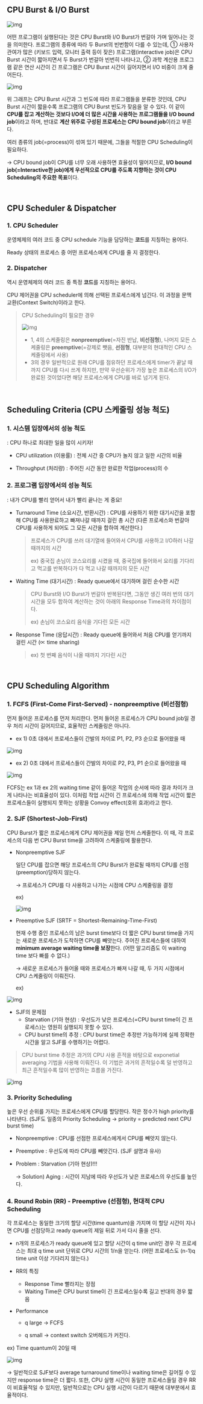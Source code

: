 ## CPU Burst & I/O Burst

![img](../image/os_img/burst.png)

어떤 프로그램이 실행된다는 것은 CPU Burst와 I/O Burst가 번갈아 가며 일어나는 것을 의미한다. 프로그램의 종류에 따라 두 Burst의 빈번함이 다를 수 있는데, ① 사용자 관여가 많은 (키보드 입력, 모니터 출력 등이 잦은) 프로그램(interactive job)은 CPU Burst 시간이 짧아지면서 두 Burst가 번갈아 빈번히 나타나고, ② 과학 계산용 프로그램 같은 연산 시간이 긴 프로그램은 CPU Burst 시간이 길어지면서 I/O 비중이 크게 줄어든다.

![img](../image/os_img/bound_job.png)

위 그래프는 CPU Burst 시간과 그 빈도에 따라 프로그램들을 분류한 것인데, CPU Burst 시간이 짧을수록 프로그램의 CPU Burst 빈도가 잦음을 알 수 있다. 이 같이 **CPU를 잡고 계산하는 것보다 I/O에 더 많은 시간을 사용하는 프로그램들을 I/O bound job**이라고 하며, 반대로 **계산 위주로 구성된 프로세스는 CPU bound job**이라고 부른다.

여러 종류의 job(=process)이 섞여 있기 때문에, 그들을 적절한 CPU Scheduling이 필요하다.

→ CPU bound job이 CPU를 너무 오래 사용하면 효율성이 떨어지므로, **I/O bound job(=Interactive한 job)에게 우선적으로 CPU를 주도록 지향하는 것이 CPU Scheduling의 주요한 목표**이다.

​    

## CPU Scheduler & Dispatcher

### 1. CPU Scheduler

운영체제의 여러 코드 중 CPU schedule 기능을 담당하는 **코드**를 지칭하는 용어다.

Ready 상태의 프로세스 중 어떤 프로세스에게 CPU를 줄 지 결정한다.

### 2. Dispatcher

역시 운영체제의 여러 코드 중 특정 **코드**를 지칭하는 용어다.

CPU 제어권을 CPU scheduler에 의해 선택된 프로세스에게 넘긴다. 이 과정을 문맥 교환(Context Switch)이라고 한다.

> CPU Scheduling이 필요한 경우
>
> ![img](../image/os_img/cpu_scheduling.png)
>
> * 1, 4의 스케줄링은 **nonpreemptive**(=자진 반납, **비선점형**), 나머지 모든 스케줄링은 **preemptive**(=강제로 뺏음, **선점형**, 대부분의 현대적인 CPU 스케줄링에서 사용)
> * 3의 경우 일반적으로 원래 CPU를 점유하던 프로세스에게 timer가 끝날 때까지 CPU를 다시 쓰게 하지만, 만약 우선순위가 가장 높은 프로세스의 I/O가 완료된 것이었다면 해당 프로세스에게 CPU를 바로 넘기게 된다.

​    

## Scheduling Criteria (CPU 스케줄링 성능 척도)

### 1. 시스템 입장에서의 성능 척도

: CPU 하나로 최대한 일을 많이 시키자!

* CPU utilization (이용률) : 전체 시간 중 CPU가 놀지 않고 일한 시간의 비율

* Throughput (처리량) : 주어진 시간 동안 완료한 작업(process)의 수

### 2. 프로그램 입장에서의 성능 척도

: 내가 CPU를 빨리 얻어서 내가 빨리 끝나는 게 중요! 

* Turnaround Time (소요시간, 반환시간) : CPU를 사용하기 위한 대기시간을 포함해 CPU를 사용완료하고 빠져나갈 때까지 걸린 총 시간 (다른 프로세스와 번갈아 CPU를 사용하게 되어도 그 모든 시간을 합하여 계산한다.)

  > 프로세스가 CPU를 쓰러 대기열에 들어와서 CPU를 사용하고 I/O하러 나갈 때까지의 시간
  >
  > ex) 중국집 손님이 코스요리를 시켰을 때, 중국집에 들어와서 요리를 기다리고 먹고를 반복하다가 다 먹고 나갈 때까지의 모든 시간 

* Waiting Time (대기시간) : Ready queue에서 대기하며 걸린 순수한 시간

  > CPU Burst와 I/O Burst가 번갈아 반복된다면, 그동안 생긴 여러 번의 대기 시간을 모두 합하여 계산하는 것이 아래의 Response Time과의 차이점이다.
  >
  > ex) 손님이 코스요리 음식을 기다린 모든 시간

* Response Time (응답시간) : Ready queue에 들어와서 처음 CPU를 얻기까지 걸린 시간 (∝ time sharing)

  > ex) 첫 번째 음식이 나올 때까지 기다린 시간

​    

## CPU Scheduling Algorithm

### 1. FCFS (First-Come First-Served) - nonpreemptive (비선점형)

먼저 들어온 프로세스를 먼저 처리한다. 먼저 들어온 프로세스가 CPU bound job일 경우 처리 시간이 길어지므로, 효율적인 스케줄링은 아니다.

* ex 1) 0초 대에서 프로세스들이 간발의 차이로 P1, P2, P3 순으로 들어왔을 때

![img](../image/os_img/FCFS1.png)

* ex 2) 0초 대에서 프로세스들이 간발의 차이로 P2, P3, P1 순으로 들어왔을 때

![img](../image/os_img/FCFS2.png)

FCFS는 ex 1과 ex 2의 waiting time 같이 들어온 작업의 순서에 따라 결과 차이가 크게 나타나는 비효율성이 있다. 이처럼 작업 시간이 긴 프로세스에 의해 작업 시간이 짧은 프로세스들이 실행되지 못하는 상황을 Convoy effect(호위 효과)라고 한다.    

### 2. SJF (Shortest-Job-First)

CPU Burst가 짧은 프로세스에게 CPU 제어권을 제일 먼저 스케줄한다. 이 때, 각 프로세스의 다음 번 CPU Burst time을 고려하여 스케줄링에 활용한다.

* Nonpreemptive SJF

  일단 CPU를 잡으면 해당 프로세스의 CPU Burst가 완료될 때까지 CPU를 선점(preemption)당하지 않는다.

  → 프로세스가 CPU를 다 사용하고 나가는 시점에 CPU 스케줄링을 결정

  ex) 

  ![img](../image/os_img/npSJF.png)

* Preemptive SJF (SRTF = Shortest-Remaining-Time-First)

  현재 수행 중인 프로세스의 남은 burst time보다 더 짧은 CPU burst time을 가지는 새로운 프로세스가 도착하면 CPU를 빼앗는다. 주어진 프로세스들에 대하여 **minimum average waiting time을 보장**한다. (어떤 알고리즘도 이 waiting time 보다 빠를 수 없다.)

  → 새로운 프로세스가 들어올 때와 프로세스가 빠져 나갈 때, 두 가지 시점에서 CPU 스케줄링이 이뤄진다.

  ex)

![img](../image/os_img/pSJF.png)

* SJF의 문제점
  * Starvation (기아 현상) : 우선도가 낮은 프로세스(=CPU burst time이 긴 프로세스)는 영원히 실행되지 못할 수 있다.
  * CPU burst time의 추정 : CPU burst time은 추정만 가능하기에 실제 정확한 시간을 알고 SJF를 수행하기는 어렵다.

> CPU burst time 추정은 과거의 CPU 사용 흔적을 바탕으로 exponetial averaging 기법을 사용해 이뤄진다. 이 기법은 과거의 흔적일수록 덜 반영하고 최근 흔적일수록 많이 반영하는 흐름을 가진다.

![img](../image/os_img/problem_SJF.png)

### 3. Priority Scheduling

높은 우선 순위를 가지는 프로세스에게 CPU를 할당한다. 작은 정수가 high priority를 나타낸다. (SJF도 일종의 Priority Scheduling → priority = predicted next CPU burst time) 

* Nonpreemptive : CPU를 선점한 프로세스에게서 CPU를 빼앗지 않는다.

* Preemptive : 우선도에 따라 CPU를 빼앗긴다. (SJF 설명과 유사)

* Problem : Starvation (기아 현상)!!! 

  → Solution) Aging : 시간이 지남에 따라 우선도가 낮은 프로세스의 우선도를 높인다.

### 4. Round Robin (RR) - Preemptive (선점형), 현대적 CPU Scheduling

각 프로세스는 동일한 크기의 할당 시간(time quantum)을 가지며 이 할당 시간이 지나면 CPU를 선점당하고 ready queue의 제일 뒤로 가서 다시 줄을 선다.

* n개의 프로세스가 ready queue에 있고 할당 시간이 q time unit인 경우 각 프로세스는 최대 q time unit 단위로 CPU 시간의 1/n을 얻는다. (어떤 프로세스도 (n-1)q time unit 이상 기다리지 않는다.)

* RR의 특징
  * Response Time 빨라지는 장점
  * Waiting Time은 CPU burst time이 긴 프로세스일수록 길고 반대의 경우 짧음

* Performance
  * q large → FCFS

  * q small → context switch 오버헤드가 커진다.

ex) Time quantum이 20일 때

![img](../image/os_img/RR.png)

→ 일반적으로 SJF보다 average turnaround time이나 waiting time은 길어질 수 있지만 response time은 더 짧다. 또한, CPU 실행 시간이 동일한 프로세스들일 경우 RR이 비효율적일 수 있지만, 일반적으로는 CPU 실행 시간이 다르기 때문에 대부분에서 효율적이다.